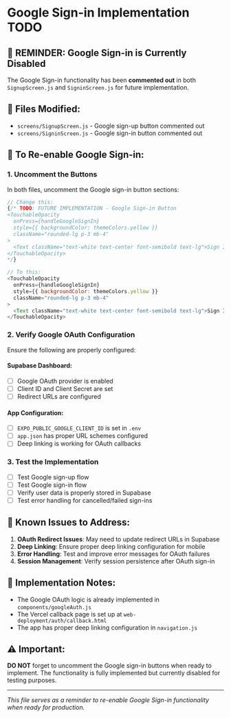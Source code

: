# Google Sign-in Implementation TODO

## 🚨 REMINDER: Google Sign-in is Currently Disabled

The Google Sign-in functionality has been **commented out** in both `SignupScreen.js` and `SigninScreen.js` for future implementation.

## 📍 Files Modified:
- `screens/SignupScreen.js` - Google sign-up button commented out
- `screens/SigninScreen.js` - Google sign-in button commented out

## 🔧 To Re-enable Google Sign-in:

### 1. Uncomment the Buttons
In both files, uncomment the Google sign-in button sections:
```javascript
// Change this:
{/* TODO: FUTURE IMPLEMENTATION - Google Sign-in Button
<TouchableOpacity
  onPress={handleGoogleSignIn}
  style={{ backgroundColor: themeColors.yellow }}
  className="rounded-lg p-3 mb-4"
>
  <Text className="text-white text-center font-semibold text-lg">Sign In with Google</Text>
</TouchableOpacity>
*/}

// To this:
<TouchableOpacity
  onPress={handleGoogleSignIn}
  style={{ backgroundColor: themeColors.yellow }}
  className="rounded-lg p-3 mb-4"
>
  <Text className="text-white text-center font-semibold text-lg">Sign In with Google</Text>
</TouchableOpacity>
```

### 2. Verify Google OAuth Configuration
Ensure the following are properly configured:

#### Supabase Dashboard:
- [ ] Google OAuth provider is enabled
- [ ] Client ID and Client Secret are set
- [ ] Redirect URLs are configured

#### App Configuration:
- [ ] `EXPO_PUBLIC_GOOGLE_CLIENT_ID` is set in `.env`
- [ ] `app.json` has proper URL schemes configured
- [ ] Deep linking is working for OAuth callbacks

### 3. Test the Implementation
- [ ] Test Google sign-up flow
- [ ] Test Google sign-in flow
- [ ] Verify user data is properly stored in Supabase
- [ ] Test error handling for cancelled/failed sign-ins

## 🐛 Known Issues to Address:
1. **OAuth Redirect Issues**: May need to update redirect URLs in Supabase
2. **Deep Linking**: Ensure proper deep linking configuration for mobile
3. **Error Handling**: Test and improve error messages for OAuth failures
4. **Session Management**: Verify session persistence after OAuth sign-in

## 📝 Implementation Notes:
- The Google OAuth logic is already implemented in `components/googleAuth.js`
- The Vercel callback page is set up at `web-deployment/auth/callback.html`
- The app has proper deep linking configuration in `navigation.js`

## ⚠️ Important:
**DO NOT** forget to uncomment the Google sign-in buttons when ready to implement. The functionality is fully implemented but currently disabled for testing purposes.

---
*This file serves as a reminder to re-enable Google Sign-in functionality when ready for production.*
